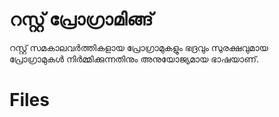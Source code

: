 ﻿# റസ്റ്റ് പ്രോഗ്രാമിങ്ങ് 

റസ്റ്റ് സമകാലവര്‍ത്തികളായ പ്രോഗ്രാമുകളും ഭദ്രവും സുരക്ഷവുമായ പ്രോഗ്രാമുകള്‍ നിര്‍മ്മിക്കുന്നതിനും   അനുയോ‍ജ്യമായ ഭാഷയാണ്.


# Files
